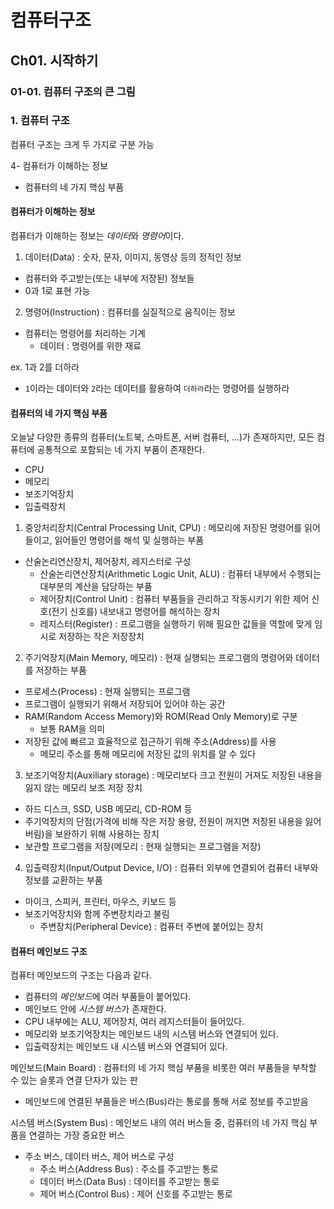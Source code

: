 # 컴퓨터구조
## Ch01. 시작하기
### 01-01. 컴퓨터 구조의 큰 그림

### 1. 컴퓨터 구조
컴퓨터 구조는 크게 두 가지로 구분 가능

4- 컴퓨터가 이해하는 정보
- 컴퓨터의 네 가지 핵심 부품

#### 컴퓨터가 이해하는 정보
컴퓨터가 이해하는 정보는 *데이터*와 *명령어*이다.

1. 데이터(Data) : 숫자, 문자, 이미지, 동영상 등의 정적인 정보
- 컴퓨터와 주고받는(또는 내부에 저장된) 정보들
- 0과 1로 표현 가능

2. 명령어(Instruction) : 컴퓨터를 실질적으로 움직이는 정보
- 컴퓨터는 명령어를 처리하는 기계
    - 데이터 : 명령어를 위한 재료

ex. 1과 2를 더하라
- `1`이라는 데이터와 `2`라는 데이터를 활용하여 `더하라`라는 명령어를 실행하라

#### 컴퓨터의 네 가지 핵심 부품
오늘날 다양한 종류의 컴퓨터(노트북, 스마트폰, 서버 컴퓨터, ...)가 존재하지만, 모든 컴퓨터에 공통적으로 포함되는 네 가지 부품이 존재한다.
- CPU
- 메모리
- 보조기억장치
- 입출력장치

1. 중앙처리장치(Central Processing Unit, CPU) :  메모리에 저장된 명령어를 읽어 들이고, 읽어들인 명령어를 해석 및 실행하는 부품
- 산술논리연산장치, 제어장치, 레지스터로 구성
    - 산술논리연산장치(Arithmetic Logic Unit, ALU) : 컴퓨터 내부에서 수행되는 대부분의 계산을 담당하는 부품
    - 제어장치(Control Unit) : 컴퓨터 부품들을 관리하고 작동시키기 위한 제어 신호(전기 신호를) 내보내고 명령어를 해석하는 장치
    - 레지스터(Register) : 프로그램을 실행하기 위해 필요한 값들을 역할에 맞게 임시로 저장하는 작은 저장장치

2. 주기억장치(Main Memory, 메모리) : 현재 실행되는 프로그램의 명령어와 데이터를 저장하는 부품
- 프로세스(Process) : 현재 실행되는 프로그램
- 프로그램이 실행되기 위해서 저장되어 있어야 하는 공간
- RAM(Random Access Memory)와 ROM(Read Only Memory)로 구분
    - 보통 RAM을 의미
- 저장된 값에 빠르고 효율적으로 접근하기 위해 주소(Address)를 사용
    - 메모리 주소를 통해 메모리에 저장된 값의 위치를 알 수 있다

3. 보조기억장치(Auxiliary storage) : 메모리보다 크고 전원이 거져도 저장된 내용을 잃지 않는 메모리 보조 저장 장치
- 하드 디스크, SSD, USB 메모리, CD-ROM 등
- 주기억장치의 단점(가격에 비해 작은 저장 용량, 전원이 꺼지면 저장된 내용을 잃어버림)을 보완하기 위해 사용하는 장치
- 보관할 프로그램을 저장(메모리 : 현재 실행되는 프로그램을 저장)

4. 입출력장치(Input/Output Device, I/O) : 컴퓨터 외부에 연결되어 컴퓨터 내부와 정보를 교환하는 부품
- 마이크, 스피커, 프린터, 마우스, 키보드 등
- 보조기억장치와 함께 주변장치라고 불림
    - 주변장치(Peripheral Device) : 컴퓨터 주변에 붙어있는 장치

#### 컴퓨터 메인보드 구조
컴퓨터 메인보드의 구조는 다음과 같다.
- 컴퓨터의 *메인보드*에 여러 부품들이 붙어있다.
- 메인보드 안에 *시스템 버스*가 존재한다.
- CPU 내부에는 ALU, 제어장치, 여러 레지스터들이 들어있다.
- 메모리와 보조기억장치는 메인보드 내의 시스템 버스와 연결되어 있다.
- 입출력장치는 메인보드 내 시스템 버스와 연결되어 있다.

메인보드(Main Board) : 컴퓨터의 네 가지 핵심 부품을 비롯한 여러 부품들을 부착할 수 있는 슬롯과 연결 단자가 있는 판
- 메인보드에 연결된 부품들은 버스(Bus)라는 통로를 통해 서로 정보를 주고받음

시스템 버스(System Bus) : 메인보드 내의 여러 버스들 중, 컴퓨터의 네 가지 핵심 부품을 연결하는 가장 중요한 버스
- 주소 버스, 데이터 버스, 제어 버스로 구성
    - 주소 버스(Address Bus) : 주소를 주고받는 통로
    - 데이터 버스(Data Bus) : 데이터를 주고받는 통로
    - 제어 버스(Control Bus) : 제어 신호를 주고받는 통로

